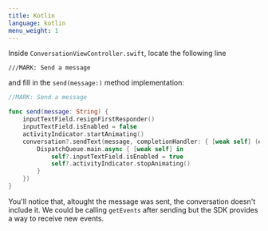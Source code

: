 ```yaml
---
title: Kotlin
language: kotlin
menu_weight: 1
---
```



Inside `ConversationViewController.swift`, locate the following line 

`///MARK: Send a message` 

and fill in the `send(message:)` method implementation:

```swift
//MARK: Send a message

func send(message: String) {
    inputTextField.resignFirstResponder()
    inputTextField.isEnabled = false
    activityIndicator.startAnimating()
    conversation?.sendText(message, completionHandler: { [weak self] (error) in
        DispatchQueue.main.async { [weak self] in
            self?.inputTextField.isEnabled = true
            self?.activityIndicator.stopAnimating()
        }
    })
}
```

You'll notice that, altought the message was sent, the conversation doesn't include it. We could be calling `getEvents` after sending but the SDK provides a way to receive new events.
